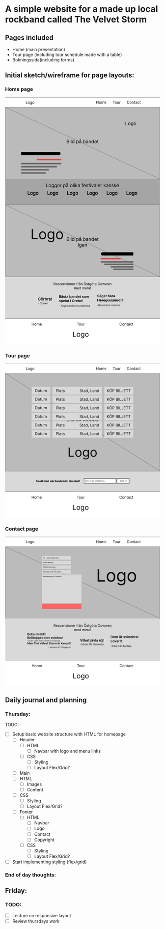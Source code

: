 # A simple website for a made up local rockband called The Velvet Storm

## Pages included

- Home (main presentation)
- Tour page (including tour schedule made with a table)
- Bokningssida(including forms)

## Initial sketch/wireframe for page layouts:

### Home page

![alt text](mockup/startsida-mockup.png)

### Tour page

![alt text](mockup/tour-mockup.png)

### Contact page

![alt text](mockup/contact-mockup.png)

## Daily journal and planning

### Thursday:

TODO:

- [ ] Setup basic website structure with HTML for homepage
  - [ ] Header
    - [ ] HTML
      - [ ] Navbar with logo and menu links
    - [ ] CSS
      - [ ] Styling
      - [ ] Layout Flex/Grid?
  - [ ] Main
  - [ ] HTML
    - [ ] Images
    - [ ] Content
  - [ ] CSS
    - [ ] Styling
    - [ ] Layout Flex/Grid?
  - [ ] Footer
    - [ ] HTML
      - [ ] Navbar
      - [ ] Logo
      - [ ] Contact
      - [ ] Copyright
    - [ ] CSS
      - [ ] Styling
      - [ ] Layout Flex/Grid?
- [ ] Start implementing styling (flex/grid)

### End of day thoughts:

## Friday:

### TODO:

- [ ] Lecture on responsive layout
- [ ] Review thursdays work
